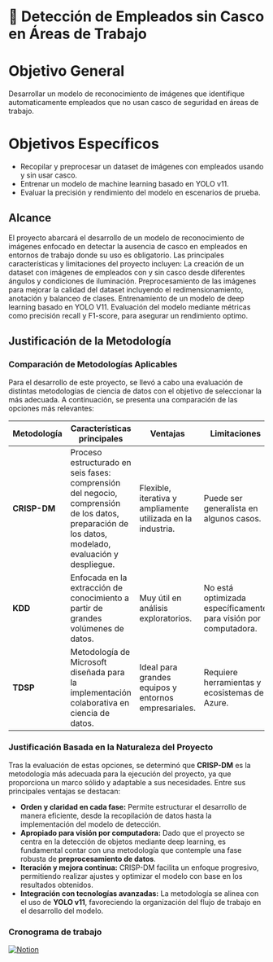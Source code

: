 # 📜 Detección de Empleados sin Casco en Áreas de Trabajo

# Objetivo General
Desarrollar un modelo de reconocimiento de imágenes que identifique automaticamente empleados que no usan casco de seguridad en áreas de trabajo.
# Objetivos Específicos
- Recopilar y preprocesar un dataset de imágenes con empleados usando y sin usar casco.
- Entrenar un modelo de machine learning basado en YOLO v11.
- Evaluar la precisión y rendimiento del modelo en escenarios de prueba.

## Alcance
El proyecto abarcará el desarrollo de un modelo de reconocimiento de imágenes enfocado en detectar la ausencia de casco en empleados en entornos de trabajo donde su uso es obligatorio. Las principales características y limitaciones del proyecto incluyen:
La creación de un dataset con imágenes de empleados con y sin casco desde diferentes ángulos y condiciones de iluminación.
Preprocesamiento de las imágenes para mejorar la calidad del dataset incluyendo el redimensionamiento, anotación y balanceo de clases.
Entrenamiento de un modelo de deep learning basado en YOLO V11.
Evaluación del modelo mediante métricas como precisión recall y F1-score, para asegurar un rendimiento optimo.

## **Justificación de la Metodología**

### Comparación de Metodologías Aplicables

Para el desarrollo de este proyecto, se llevó a cabo una evaluación de distintas metodologías de ciencia de datos con el objetivo de seleccionar la más adecuada. A continuación, se presenta una comparación de las opciones más relevantes:

| Metodología  | Características principales | Ventajas | Limitaciones |
|-------------|-----------------------------|----------|--------------|
| **CRISP-DM** | Proceso estructurado en seis fases: comprensión del negocio, comprensión de los datos, preparación de los datos, modelado, evaluación y despliegue. | Flexible, iterativa y ampliamente utilizada en la industria. | Puede ser generalista en algunos casos. |
| **KDD** | Enfocada en la extracción de conocimiento a partir de grandes volúmenes de datos. | Muy útil en análisis exploratorios. | No está optimizada específicamente para visión por computadora. |
| **TDSP** | Metodología de Microsoft diseñada para la implementación colaborativa en ciencia de datos. | Ideal para grandes equipos y entornos empresariales. | Requiere herramientas y ecosistemas de Azure. |

### Justificación Basada en la Naturaleza del Proyecto

Tras la evaluación de estas opciones, se determinó que **CRISP-DM** es la metodología más adecuada para la ejecución del proyecto, ya que proporciona un marco sólido y adaptable a sus necesidades. Entre sus principales ventajas se destacan:

- **Orden y claridad en cada fase:** Permite estructurar el desarrollo de manera eficiente, desde la recopilación de datos hasta la implementación del modelo de detección.
- **Apropiado para visión por computadora:** Dado que el proyecto se centra en la detección de objetos mediante deep learning, es fundamental contar con una metodología que contemple una fase robusta de **preprocesamiento de datos**.
- **Iteración y mejora continua:** CRISP-DM facilita un enfoque progresivo, permitiendo realizar ajustes y optimizar el modelo con base en los resultados obtenidos.
- **Integración con tecnologías avanzadas:** La metodología se alinea con el uso de **YOLO v11**, favoreciendo la organización del flujo de trabajo en el desarrollo del modelo.

### Cronograma de trabajo

[![Notion](https://img.shields.io/badge/Notion-Cronograma-blue?logo=notion)](https://statuesque-stay-3a5.notion.site/Cronograma-de-Trabajo-19aa98e9a80580daa2e9d243a09fdbe9)
